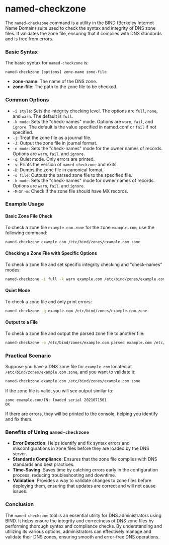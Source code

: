 # named-checkzone

The `named-checkzone` command is a utility in the BIND (Berkeley Internet Name Domain) suite used to check the syntax and integrity of DNS zone files. It validates the zone file, ensuring that it complies with DNS standards and is free from errors.

### Basic Syntax

The basic syntax for `named-checkzone` is:

```
named-checkzone [options] zone-name zone-file
```

- **zone-name**: The name of the DNS zone.
- **zone-file**: The path to the zone file to be checked.

### Common Options

- `-i style`: Sets the integrity checking level. The options are `full`, `none`, and `warn`. The default is `full`.
- `-k mode`: Sets the "check-names" mode. Options are `warn`, `fail`, and `ignore`. The default is the value specified in named.conf or `fail` if not specified.
- `-j`: Treat the zone file as a journal file.
- `-J`: Output the zone file in journal format.
- `-n mode`: Sets the "check-names" mode for the owner names of records. Options are `warn`, `fail`, and `ignore`.
- `-q`: Quiet mode. Only errors are printed.
- `-v`: Prints the version of `named-checkzone` and exits.
- `-D`: Dumps the zone file in canonical format.
- `-o file`: Outputs the parsed zone file to the specified file.
- `-k mode`: Sets the "check-names" mode for owner names of records. Options are `warn`, `fail`, and `ignore`.
- `-M` or `-m`: Check if the zone file should have MX records.

### Example Usage

#### Basic Zone File Check

To check a zone file `example.com.zone` for the zone `example.com`, use the following command:

```sh
named-checkzone example.com /etc/bind/zones/example.com.zone
```

#### Checking a Zone File with Specific Options

To check a zone file and set specific integrity checking and "check-names" modes:

```sh
named-checkzone -i full -k warn example.com /etc/bind/zones/example.com.zone
```

#### Quiet Mode

To check a zone file and only print errors:

```sh
named-checkzone -q example.com /etc/bind/zones/example.com.zone
```

#### Output to a File

To check a zone file and output the parsed zone file to another file:

```sh
named-checkzone -o /etc/bind/zones/example.com.parsed example.com /etc/bind/zones/example.com.zone
```

### Practical Scenario

Suppose you have a DNS zone file for `example.com` located at `/etc/bind/zones/example.com.zone`, and you want to validate it:

```sh
named-checkzone example.com /etc/bind/zones/example.com.zone
```

If the zone file is valid, you will see output similar to:

```
zone example.com/IN: loaded serial 2021071501
OK
```

If there are errors, they will be printed to the console, helping you identify and fix them.

### Benefits of Using `named-checkzone`

- **Error Detection**: Helps identify and fix syntax errors and misconfigurations in zone files before they are loaded by the DNS server.
- **Standards Compliance**: Ensures that the zone file complies with DNS standards and best practices.
- **Time-Saving**: Saves time by catching errors early in the configuration process, reducing troubleshooting and downtime.
- **Validation**: Provides a way to validate changes to zone files before deploying them, ensuring that updates are correct and will not cause issues.

### Conclusion

The `named-checkzone` tool is an essential utility for DNS administrators using BIND. It helps ensure the integrity and correctness of DNS zone files by performing thorough syntax and compliance checks. By understanding and utilizing its various options, administrators can effectively manage and validate their DNS zones, ensuring smooth and error-free DNS operations.
